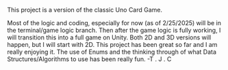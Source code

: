 This project is a version of the classic Uno Card Game. 

Most of the logic and coding, especially for now (as of 2/25/2025) will be in the terminal/game logic branch.
Then after the game logic is fully working, I will transition this into a full game on Unity. Both 2D and 3D versions will happen, but I will start with 2D. 
This project has been great so far and I am really enjoying it. The use of Enums and the thinking through of what Data Structures/Algorithms to use has been really fun. 
-T . J . C 
